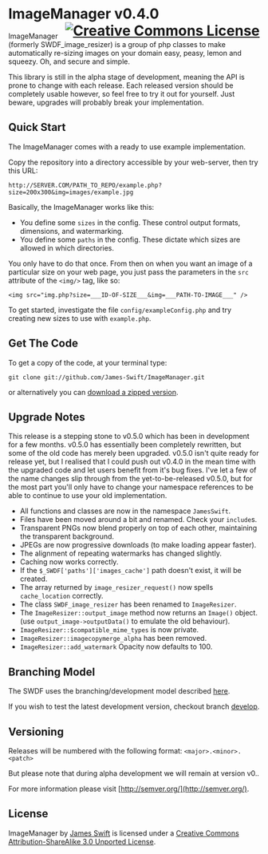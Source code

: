 <h1>
ImageManager v0.4.0 
<a rel="license" href="http://creativecommons.org/licenses/by-sa/3.0/deed.en_US" style="float:right;"><img alt="Creative Commons License" style="border-width:0" src="http://i.creativecommons.org/l/by-sa/3.0/88x31.png" /></a>
</h1>

ImageManager (formerly SWDF_image_resizer) is a group of php classes to make automatically 
re-sizing images on your domain easy, peasy, lemon and squeezy. Oh, and secure and simple.

This library is still in the alpha stage of development, meaning the API is prone to 
change with each release. Each released version should be completely usable however, so 
feel free to try it out for yourself. Just beware, upgrades will probably break your 
implementation.

## Quick Start

The ImageManager comes with a ready to use example implementation. 

Copy the repository into a directory accessible by your web-server, then try this URL:

`http://SERVER.COM/PATH_TO_REPO/example.php?size=200x300&img=images/example.jpg`

Basically, the ImageManager works like this:

- You define some `sizes` in the config. These control output formats, dimensions, and watermarking.
- You define some `paths` in the config. These dictate which sizes are allowed in which directories.

You only have to do that once. From then on when you want an image of a particular 
size on your web page, you just pass the parameters in the `src` attribute of the `<img/>` tag, like so:

	<img src="img.php?size=___ID-OF-SIZE___&img=___PATH-TO-IMAGE___" />

To get started, investigate the file `config/exampleConfig.php` and try creating new sizes to use with `example.php`.

## Get The Code

To get a copy of the code, at your terminal type:

`git clone git://github.com/James-Swift/ImageManager.git`

or alternatively you can 
[download a zipped version](https://github.com/James-Swift/ImageManager/archive/master.zip).

## Upgrade Notes

This release is a stepping stone to v0.5.0 which has been in development for a few
months. v0.5.0 has essentially been completely rewritten, but some of the old code 
has merely been upgraded. v0.5.0 isn't quite ready for release yet, but I realised 
that I could push out v0.4.0 in the mean time with the upgraded code and let users
benefit from it's bug fixes. I've let a few of the name changes slip through from 
the yet-to-be-released v0.5.0, but for the most part you'll only have to change 
your namespace references to be able to continue to use your old implementation.

+ All functions and classes are now in the namespace `JamesSwift`.
+ Files have been moved around a bit and renamed. Check your `include`s.
+ Transparent PNGs now blend properly on top of each other, maintaining the transparent background.
+ JPEGs are now progressive downloads (to make loading appear faster).
+ The alignment of repeating watermarks has changed slightly.
+ Caching now works correctly.
+ If the `$_SWDF['paths']['images_cache']` path doesn't exist, it will be created.
+ The array returned by `image_resizer_request()` now spells `cache_location` correctly.
+ The class `SWDF_image_resizer` has been renamed to `ImageResizer`.
+ The `ImageResizer::output_image` method now returns an `Image()` object. (use `output_image->outputData()` to emulate the old behaviour).
+ `ImageResizer::$compatible_mime_types` is now private.
+ `ImageResizer::imagecopymerge_alpha` has been removed.
+ `ImageResizer::add_watermark` Opacity now defaults to 100.

## Branching Model

The SWDF uses the branching/development model described 
[here](http://nvie.com/posts/a-successful-git-branching-model/).

If you wish to test the latest development version, checkout branch 
[develop](https://github.com/James-Swift/ImageManager/tree/develop).

## Versioning

Releases will be numbered with the following format: `<major>.<minor>.<patch>`

But please note that during alpha development we will remain at version v0.*.*

For more information please visit [http://semver.org/](http://semver.org/).

## License

<span xmlns:dct="http://purl.org/dc/terms/" property="dct:title">ImageManager</span> by 
<a xmlns:cc="http://creativecommons.org/ns#" href="https://github.com/James-Swift/ImageManager" property="cc:attributionName" rel="cc:attributionURL">James Swift</a>
 is licensed under a <a rel="license" href="http://creativecommons.org/licenses/by-sa/3.0/deed.en_US">Creative Commons Attribution-ShareAlike 3.0 Unported License</a>.
